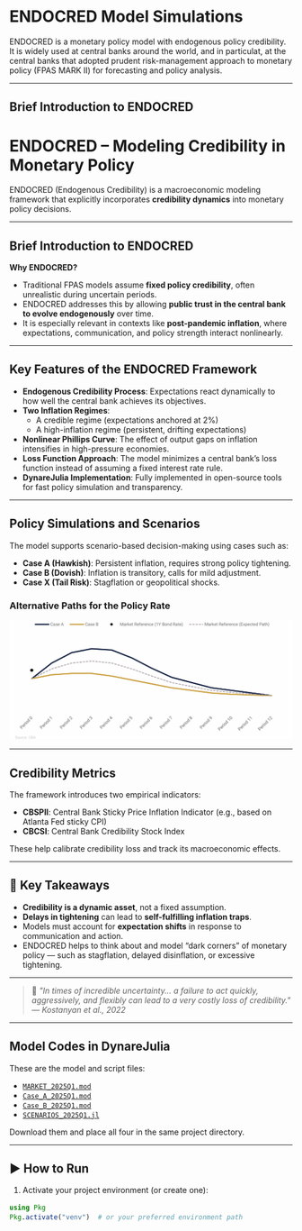 # ENDOCRED Model Simulations

ENDOCRED is a monetary policy model with endogenous policy credibility. It is widely used at central banks around the world, and in particulat, at the central banks that adopted prudent risk-management approach to monetary policy (FPAS MARK II) for forecasting and policy analysis.

---

## Brief Introduction to ENDOCRED

# ENDOCRED – Modeling Credibility in Monetary Policy

ENDOCRED (Endogenous Credibility) is a macroeconomic modeling framework that explicitly incorporates **credibility dynamics** into monetary policy decisions.

---

## Brief Introduction to ENDOCRED

**Why ENDOCRED?**

- Traditional FPAS models assume **fixed policy credibility**, often unrealistic during uncertain periods.
- ENDOCRED addresses this by allowing **public trust in the central bank to evolve endogenously** over time.
- It is especially relevant in contexts like **post-pandemic inflation**, where expectations, communication, and policy strength interact nonlinearly.

---

## Key Features of the ENDOCRED Framework

- **Endogenous Credibility Process**: Expectations react dynamically to how well the central bank achieves its objectives.
- **Two Inflation Regimes**:
  - A credible regime (expectations anchored at 2%)
  - A high-inflation regime (persistent, drifting expectations)
- **Nonlinear Phillips Curve**: The effect of output gaps on inflation intensifies in high-pressure economies.
- **Loss Function Approach**: The model minimizes a central bank’s loss function instead of assuming a fixed interest rate rule.
- **DynareJulia Implementation**: Fully implemented in open-source tools for fast policy simulation and transparency.

---

## Policy Simulations and Scenarios

The model supports scenario-based decision-making using cases such as:

- **Case A (Hawkish)**: Persistent inflation, requires strong policy tightening.
- **Case B (Dovish)**: Inflation is transitory, calls for mild adjustment.
- **Case X (Tail Risk)**: Stagflation or geopolitical shocks.

### Alternative Paths for the Policy Rate
![Scenario Simulation Output](images/scenarios.png)


---

## Credibility Metrics

The framework introduces two empirical indicators:

- **CBSPII**: Central Bank Sticky Price Inflation Indicator (e.g., based on Atlanta Fed sticky CPI)
- **CBCSI**: Central Bank Credibility Stock Index

These help calibrate credibility loss and track its macroeconomic effects.

---

## 🔑 Key Takeaways

- **Credibility is a dynamic asset**, not a fixed assumption.
- **Delays in tightening** can lead to **self-fulfilling inflation traps**.
- Models must account for **expectation shifts** in response to communication and action.
- ENDOCRED helps to think about and model “dark corners” of monetary policy — such as stagflation, delayed disinflation, or excessive tightening.

---

> 📖 _"In times of incredible uncertainty... a failure to act quickly, aggressively, and flexibly can lead to a very costly loss of credibility."_  
> — _Kostanyan et al., 2022_

---


## Model Codes in DynareJulia

These are the model and script files:

- [`MARKET_2025Q1.mod`](models/MARKET_2025Q1.mod)
- [`Case_A_2025Q1.mod`](models/Case_A_2025Q1.mod)
- [`Case_B_2025Q1.mod`](models/Case_B_2025Q1.mod)
- [`SCENARIOS_2025Q1.jl`](models/SCENARIOS_2025Q1.jl)

Download them and place all four in the same project directory.

---

## ▶️ How to Run

1. Activate your project environment (or create one):

```julia
using Pkg
Pkg.activate("venv")  # or your preferred environment path
```

